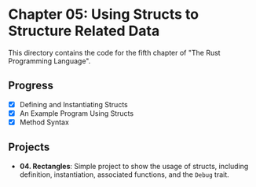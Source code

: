 # Chapter 05: Using Structs to Structure Related Data

This directory contains the code for the fifth chapter of "The Rust Programming
Language".

## Progress

- [x] Defining and Instantiating Structs
- [x] An Example Program Using Structs
- [x] Method Syntax

## Projects

- **04. Rectangles**: Simple project to show the usage of structs, including
  definition, instantiation, associated functions, and the `Debug` trait.